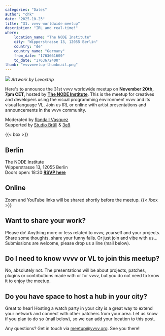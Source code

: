 ```yaml
---
categories: "Dates"
author: "chk"
date: "2025-10-23"
title: "31. vvvv worldwide meetup"
description: "IRL and real-time!"
where: 
    location_name: "The NODE Institute"
    city: "Wipperstrasse 13, 12055 Berlin"
    country: "de"
    country_name: "Germany"
    from_date: "1763661600"
    to_date: "1763672400"
thumb: "vvvvmeetup-thumbnail.png"
---
```


![](vvvvmeetup-31.jpg)
*Artwork by Levoxtrip*

Here's to announce the 31st vvvv worldwide meetup on **November 20th, 7pm CET**, hosted by **[The NODE Institute](https://thenodeinstitute.org/)**. This is the meetup for creatives and developers using the visual programming environment vvvv and its visual language VL. Join us IRL or online with artist presentations and announcements in the vvvv community.

Moderated by [Randall Vasquez](https://vvvv.org/people/ravazquez)<br>
Supported by [Studio Brüll](https://studiobruell.de/) & [3e8](https://www.3e8.studio/)  

{{< box >}}
## Berlin
The NODE Institute<br>
Wipperstrasse 13, 12055 Berlin<br>
Doors open: 18:30
**[RSVP here](https://thenodeinstitute.org/event/31st-vvvv-worldwide-meetup/)**

## Online
<!--
[Watch via Youtube](https://www.youtube.com/live/Npr0K63bKZc)<br>
[Join via Zoom](https://us02web.zoom.us/j/88581589594?pwd=qZrSFFidBl9u6IMmPiGwdnUuBXV3TX.1) -->
Zoom and YouTube links will be shared shortly before the meetup. 
{{< /box >}}

##  Want to share your work?
Please do! Anything more or less related to vvvv, yourself and your projects. Share some thoughts, share your funny fails. Or just join and vibe with us... Submissions are welcome, please drop us a line (mail below).

## Do I need to know vvvv or VL to join this meetup?
No, absolutely not. The presentations will be about projects, patches, plugins or contributions made with or for vvvv, but you do not need to know it to enjoy the meetup.

## Do you have space to host a hub in your city?
Great to hear! Hosting a watch party in your city is a great way to extend your network and connect with other patchers from your area. Let us know if you plan to do so (mail below), so we can add your location to this post.

Any questions? Get in touch via meetup@vvvv.org. See you there!

